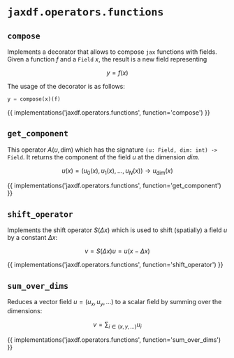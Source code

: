 # `jaxdf.operators.functions`

## `compose`

Implements a decorator that allows to compose `jax` functions with fields. Given a function $`f`$ and a `Field` $`x`$, the result is a new field representing

```math
y = f(x)
```

The usage of the decorator is as follows:
```python
y = compose(x)(f)
```

{{ implementations('jaxdf.operators.functions', function='compose') }}

## `get_component`

This operator $A(u, \text{dim})$ which has the signature `(u: Field, dim: int) -> Field`. It returns the component of the field $`u`$ at the dimension $`dim`$.

```math
u(x) = (u_0(x), u_1(x), \ldots, u_N(x)) \to u_{\text{dim}}(x)
```

{{ implementations('jaxdf.operators.functions', function='get_component') }}

## `shift_operator`

Implements the shift operator $`S(\Delta x)`$ which is used to shift (spatially) a field $`u`$ by a constant $`\Delta x`$:

```math
v = S(\Delta x) u = u(x - \Delta x)
```

{{ implementations('jaxdf.operators.functions', function='shift_operator') }}


## `sum_over_dims`

Reduces a vector field $`u = (u_x, u_y, \dots)`$ to a scalar field by summing over the dimensions:

```math
v = \sum_{i \in \{x,y,\dots\}} u_i
```

{{ implementations('jaxdf.operators.functions', function='sum_over_dims') }}

